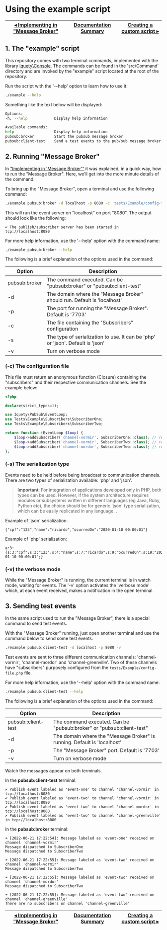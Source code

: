 # Using the example script

[◂ Implementing in "Message Broker"](03-implementing-in-broker.md) | [Documentation Summary](index.md) | [Creating a custom script ▸](05-creating-custom-script.md)
-- | -- | --

## 1. The "example" script

This repository comes with two terminal commands, implemented with the library [Iquety\Console](https://github.com/iquety/console). The commands can be found in the 'src/Command' directory and are invoked by the "example" script located at the root of the repository.

Run the script with the '--help' option to learn how to use it:

```bash
./example --help
```

Something like the text below will be displayed:

```bash
Options: 
-h, --help            Display help information

Available commands: 
help                  Display help information
pubsub:broker         Start the pubsub message broker
pubsub:client-test    Send a test events to the pub/sub message broker
```

## 2. Running "Message Broker"

In ["Implementing in 'Message Broker'"](03-implementing-in-broker.md) it was explained, in a quick way, how to run the "Message Broker". Here, we'll get into the more minute details of the command.

To bring up the "Message Broker", open a terminal and use the following command:

```bash
./example pubsub:broker -d localhost -p 8080 -c 'tests/Example/config-file.php' -s json -v
```

This will run the event server on "localhost" on port "8080". The output should look like the following:

```text
✔ The publish/subscriber server has been started in tcp://localhost:8080
```

For more help information, use the '--help' option with the command name:

```bash
./example pubsub:broker --help
```

The following is a brief explanation of the options used in the command:

Option | Description
-- | --
pubsub:broker | The command executed. Can be "pubsub:broker" or "pubsub:client-test"
-d | The domain where the "Message Broker" should run. Default is 'localhost'
-p | The port for running the "Message Broker". Default is '7703'
-c | The file containing the "Subscribers" configuration
-s | The type of serialization to use. It can be 'php' or 'json'. Default is 'json'
-v | Turn on verbose mode

### (-c) The configuration file

This file must return an anonymous function (Closure) containing the "subscribers" and their respective communication channels. See the example below:

```php
<?php

declare(strict_types=1);

use Iquety\PubSub\EventLoop;
use Tests\Example\Subscribers\SubscriberOne;
use Tests\Example\Subscribers\SubscriberTwo;

return function (EventLoop $loop) {
    $loop->addSubscriber('channel-vormir', SubscriberOne::class); // receive EventOne
    $loop->addSubscriber('channel-vormir', SubscriberTwo::class); // receive EventOne e EventTwo
    $loop->addSubscriber('channel-mordor', SubscriberTwo::class); // receive EventOne e EventTwo
};
```

### (-s) The serialization type

Events need to be held before being broadcast to communication channels. There are two types of serialization available: 'php' and 'json'.

> **Important**: For integration of applications developed only in PHP, both types can be used. However, if the system architecture requires modules or subsystems written in different languages (eg Java, Ruby, Python etc), the choice should be for generic 'json' type serialization, which can be easily replicated in any language. .

Example of 'json' serialization:

```text
{"cpf":"123","name":"ricardo","ocurredOn":"2020-01-10 00:00:01"}
```

Example of 'php' serialization:

```text
a:3:{s:3:"cpf";s:3:"123";s:4:"name";s:7:"ricardo";s:9:"ocurredOn";s:19:"2020-01-10 00:00:01";}
```

### (-v) the verbose mode

While the "Message Broker" is running, the current terminal is in watch mode, waiting for events. The '-v' option activates the 'verbose mode' which, at each event received, makes a notification in the open terminal.

## 3. Sending test events

In the same script used to run the "Message Broker", there is a special command to send test events.

With the "Message Broker" running, just open another terminal and use the command below to send some test events.

```bash
./example pubsub:client-test -d localhost -p 8080 -v
```

Test events are sent to three different communication channels: 'channel-vormir', 'channel-mordor' and 'channel-greenville'. Two of these channels have "subscribers" purposely configured from the `tests/Example/config-file.php` file.

For more help information, use the '--help' option with the command name:

```bash
./example pubsub:client-test --help
```

The following is a brief explanation of the options used in the command:

Option | Description
-- | --
pubsub::client-test | The command executed. Can be "pubsub:broker" or "pubsub:client-test"
-d | The domain where the "Message Broker" is running. Default is 'localhost'
-p | The "Message Broker" port. Default is '7703'
-v | Turn on verbose mode

Watch the messages appear on both terminals.

In the **pubsub:client-test** terminal:

```text
✔ Publish event labeled as 'event-one' to channel 'channel-vormir' in tcp://localhost:8080
✔ Publish event labeled as 'event-two' to channel 'channel-vormir' in tcp://localhost:8080
✔ Publish event labeled as 'event-two' to channel 'channel-mordor' in tcp://localhost:8080
✔ Publish event labeled as 'event-two' to channel 'channel-greenville' in tcp://localhost:8080
```

In the **pubsub:broker** terminal:

```text
➜ [2022-06-21 17:22:54]: Message labeled as 'event-one' received on channel 'channel-vormir'
Message dispatched to SubscriberOne
Message dispatched to SubscriberTwo

➜ [2022-06-21 17:22:55]: Message labeled as 'event-two' received on channel 'channel-vormir'
Message dispatched to SubscriberTwo

➜ [2022-06-21 17:22:55]: Message labeled as 'event-two' received on channel 'channel-mordor'
Message dispatched to SubscriberTwo

➜ [2022-06-21 17:22:55]: Message labeled as 'event-two' received on channel 'channel-greenville'
There are no subscribers on channel 'channel-greenville'
```

[◂ Implementing in "Message Broker"](03-implementing-in-broker.md) | [Documentation Summary](index.md) | [Creating a custom script ▸](05-creating-custom-script.md)
-- | -- | --
